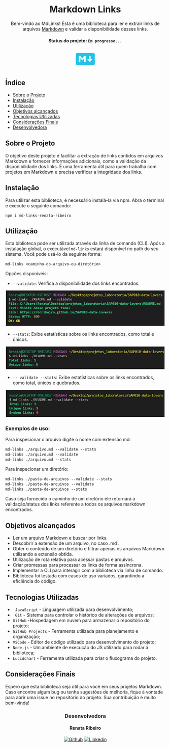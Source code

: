 <div align="center">

# Markdown Links 



Bem-vindo ao MdLinks! Esta é uma biblioteca para ler e extrair links de arquivos [Markdown]((https://docs.pipz.com/central-de-ajuda/learning-center/guia-basico-de-markdown#open)) e validar a disponibilidade desses links. <br>
  #### Status do projeto: `Em progresso...`
  <img src="./icon-md.png" alt="Markdown Links" width="60" height="60">
  </div>






## Índice

- [Sobre o Projeto](#sobre-o-projeto)
- [Instalação](#instalação)
- [Utilização](#como-utilizar)
- [Objetivos alcançados](#objetivos-alcançados)
- [Tecnologias Utilizadas](#tecnologias-utilizadas)
- [Considerações Finais](#considerações-finais)
- [Desenvolvedora](#desenvolvedora)



## Sobre o Projeto

O objetivo deste projeto é facilitar a extração de links contidos em arquivos Markdown e fornecer informações adicionais, como a validação da disponibilidade dos links. É uma ferramenta útil para quem trabalha com projetos em Markdown e precisa verificar a integridade dos links.

## Instalação

Para utilizar esta biblioteca, é necessário instalá-la via npm. Abra o terminal e execute o seguinte comando:

```
npm i md-links-renata-ribeiro
```



## Utilização

Esta biblioteca pode ser utilizada através da linha de comando (CLI). Após a instalação global, o executável `md-links` estará disponível no path do seu sistema. Você pode usá-lo da seguinte forma:

```
md-links <caminho-do-arquivo-ou-diretório>
```

Opções disponíveis:

- `--validate`: Verifica a disponibilidade dos links encontrados.

<div align="center"><img src="./img/validate.JPG" width="500" /> </div>

- `--stats`: Exibe estatísticas sobre os links encontrados, como total e únicos.

<div align="center"><img src="./img/stats.JPG" width="500"/></div>

- `-- validate --stats`: Exibe estatísticas sobre os links encontrados, como total, únicos e quebrados.

<div align="center"><img src="./img/validate_stats.JPG" width="500"/></div>

### Exemplos de uso:

Para inspecionar o arquivo digite o nome com extensão md:
```
md-links ./arquivo.md --validate --stats
md-links ./arquivo.md --validate
md-links ./arquivo.md --stats
```
Para inspecionar um diretório:
```
md-links ./pasta-de-arquivos --validate --stats
md-links ./pasta-de-arquivos --validate
md-links ./pasta-de-arquivos --stats
```
Caso seja fornecido o caminho de um diretório ele retornará a validação/status dos links referente a todos os arquivos markdown encontrados.

## Objetivos alcançados

- Ler um arquivo Markdown e buscar por links.
- Descobrir a extensão de um arquivo, no caso .md .
- Obter o conteúdo de um diretório e filtrar apenas os arquivos Markdown utilizando a extensão obtida.
- Utilização de rota relativa para acessar pastas e arquivos.
- Criar promessas para processar os links de forma assíncrona.
- Implementar a CLI para interagir com a biblioteca via linha de comando.
- Biblioteca foi testada com casos de uso variados, garantindo a eficiência do código.

## Tecnologias Utilizadas

- ` JavaScript` - Linguagem utilizada para desenvolvimento;
- ` Git` - Sistema para controlar o histórico de alterações de arquivos;
- `GitHub` -Hospedagem em nuvem para armazenar o repositório do projeto;
- `GitHub Projects` - Ferramenta utilizada para planejamento e organização;
- `VSCode` - Editor de código utilizado para desenvolvimento do projeto;
- `Node.js` - Um ambiente de execução do JS utilizado para rodar a biblioteca;
- `Lucidchart` - Ferramenta utilizada para criar o fluxograma do projeto.


## Considerações Finais

Espero que esta biblioteca seja útil para você em seus projetos Markdown. Caso encontre algum bug ou tenha sugestões de melhoria, fique à vontade para abrir uma issue no repositório do projeto. Sua contribuição é muito bem-vinda!


<div align="center">

### Desenvolvedora

#### Renata Ribeiro

[![Github](https://img.shields.io/badge/-Github-000?style=flat-square&logo=Github&logoColor=white&link)](https://github.com/rbcribeiro) [![Linkedin](https://img.shields.io/badge/-LinkedIn-blue?style=flat-square&logo=Linkedin&logoColor=white&link)](https://www.linkedin.com/in/rbcribeiro) 
</div>